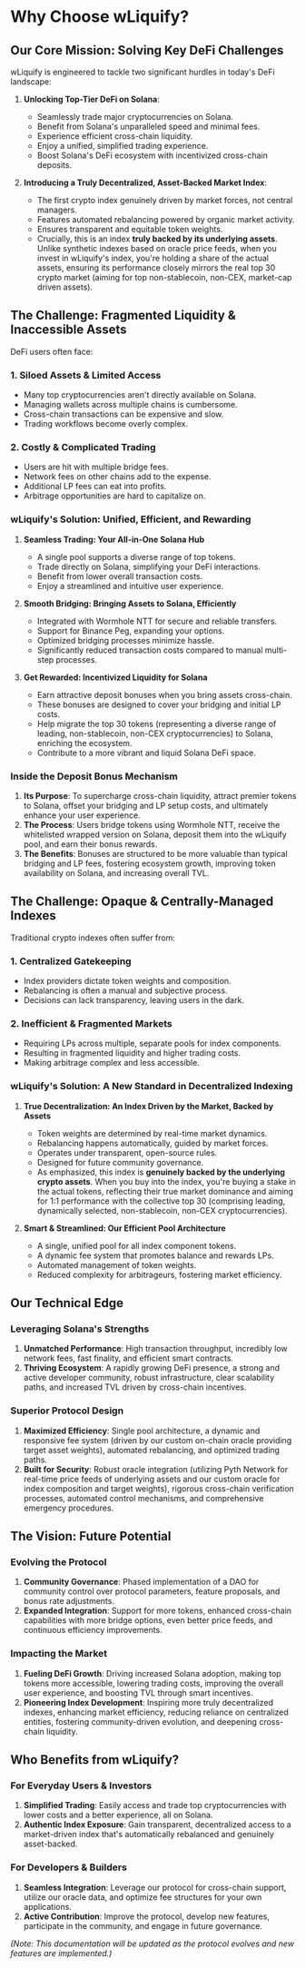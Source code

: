 # Why Choose wLiquify?

## Our Core Mission: Solving Key DeFi Challenges

wLiquify is engineered to tackle two significant hurdles in today's DeFi landscape:

1.  **Unlocking Top-Tier DeFi on Solana**:
    *   Seamlessly trade major cryptocurrencies on Solana.
    *   Benefit from Solana's unparalleled speed and minimal fees.
    *   Experience efficient cross-chain liquidity.
    *   Enjoy a unified, simplified trading experience.
    *   Boost Solana's DeFi ecosystem with incentivized cross-chain deposits.

2.  **Introducing a Truly Decentralized, Asset-Backed Market Index**:
    *   The first crypto index genuinely driven by market forces, not central managers.
    *   Features automated rebalancing powered by organic market activity.
    *   Ensures transparent and equitable token weights.
    *   Crucially, this is an index **truly backed by its underlying assets**. Unlike synthetic indexes based on oracle price feeds, when you invest in wLiquify's index, you're holding a share of the actual assets, ensuring its performance closely mirrors the real top 30 crypto market (aiming for top non-stablecoin, non-CEX, market-cap driven assets).

## The Challenge: Fragmented Liquidity & Inaccessible Assets

DeFi users often face:

### 1. Siloed Assets & Limited Access
*   Many top cryptocurrencies aren't directly available on Solana.
*   Managing wallets across multiple chains is cumbersome.
*   Cross-chain transactions can be expensive and slow.
*   Trading workflows become overly complex.

### 2. Costly & Complicated Trading
*   Users are hit with multiple bridge fees.
*   Network fees on other chains add to the expense.
*   Additional LP fees can eat into profits.
*   Arbitrage opportunities are hard to capitalize on.

### wLiquify's Solution: Unified, Efficient, and Rewarding

1.  **Seamless Trading: Your All-in-One Solana Hub**
    *   A single pool supports a diverse range of top tokens.
    *   Trade directly on Solana, simplifying your DeFi interactions.
    *   Benefit from lower overall transaction costs.
    *   Enjoy a streamlined and intuitive user experience.

2.  **Smooth Bridging: Bringing Assets to Solana, Efficiently**
    *   Integrated with Wormhole NTT for secure and reliable transfers.
    *   Support for Binance Peg, expanding your options.
    *   Optimized bridging processes minimize hassle.
    *   Significantly reduced transaction costs compared to manual multi-step processes.

3.  **Get Rewarded: Incentivized Liquidity for Solana**
    *   Earn attractive deposit bonuses when you bring assets cross-chain.
    *   These bonuses are designed to cover your bridging and initial LP costs.
    *   Help migrate the top 30 tokens (representing a diverse range of leading, non-stablecoin, non-CEX cryptocurrencies) to Solana, enriching the ecosystem.
    *   Contribute to a more vibrant and liquid Solana DeFi space.

### Inside the Deposit Bonus Mechanism

1.  **Its Purpose**: To supercharge cross-chain liquidity, attract premier tokens to Solana, offset your bridging and LP setup costs, and ultimately enhance your user experience.
2.  **The Process**: Users bridge tokens using Wormhole NTT, receive the whitelisted wrapped version on Solana, deposit them into the wLiquify pool, and earn their bonus rewards.
3.  **The Benefits**: Bonuses are structured to be more valuable than typical bridging and LP fees, fostering ecosystem growth, improving token availability on Solana, and increasing overall TVL.

## The Challenge: Opaque & Centrally-Managed Indexes

Traditional crypto indexes often suffer from:

### 1. Centralized Gatekeeping
*   Index providers dictate token weights and composition.
*   Rebalancing is often a manual and subjective process.
*   Decisions can lack transparency, leaving users in the dark.

### 2. Inefficient & Fragmented Markets
*   Requiring LPs across multiple, separate pools for index components.
*   Resulting in fragmented liquidity and higher trading costs.
*   Making arbitrage complex and less accessible.

### wLiquify's Solution: A New Standard in Decentralized Indexing

1.  **True Decentralization: An Index Driven by the Market, Backed by Assets**
    *   Token weights are determined by real-time market dynamics.
    *   Rebalancing happens automatically, guided by market forces.
    *   Operates under transparent, open-source rules.
    *   Designed for future community governance.
    *   As emphasized, this index is **genuinely backed by the underlying crypto assets**. When you buy into the index, you're buying a stake in the actual tokens, reflecting their true market dominance and aiming for 1:1 performance with the collective top 30 (comprising leading, dynamically selected, non-stablecoin, non-CEX cryptocurrencies).

2.  **Smart & Streamlined: Our Efficient Pool Architecture**
    *   A single, unified pool for all index component tokens.
    *   A dynamic fee system that promotes balance and rewards LPs.
    *   Automated management of token weights.
    *   Reduced complexity for arbitrageurs, fostering market efficiency.

## Our Technical Edge

### Leveraging Solana's Strengths
1.  **Unmatched Performance**: High transaction throughput, incredibly low network fees, fast finality, and efficient smart contracts.
2.  **Thriving Ecosystem**: A rapidly growing DeFi presence, a strong and active developer community, robust infrastructure, clear scalability paths, and increased TVL driven by cross-chain incentives.

### Superior Protocol Design
1.  **Maximized Efficiency**: Single pool architecture, a dynamic and responsive fee system (driven by our custom on-chain oracle providing target asset weights), automated rebalancing, and optimized trading paths.
2.  **Built for Security**: Robust oracle integration (utilizing Pyth Network for real-time price feeds of underlying assets and our custom oracle for index composition and target weights), rigorous cross-chain verification processes, automated control mechanisms, and comprehensive emergency procedures.

## The Vision: Future Potential

### Evolving the Protocol
1.  **Community Governance**: Phased implementation of a DAO for community control over protocol parameters, feature proposals, and bonus rate adjustments.
2.  **Expanded Integration**: Support for more tokens, enhanced cross-chain capabilities with more bridge options, even better price feeds, and continuous efficiency improvements.

### Impacting the Market
1.  **Fueling DeFi Growth**: Driving increased Solana adoption, making top tokens more accessible, lowering trading costs, improving the overall user experience, and boosting TVL through smart incentives.
2.  **Pioneering Index Development**: Inspiring more truly decentralized indexes, enhancing market efficiency, reducing reliance on centralized entities, fostering community-driven evolution, and deepening cross-chain liquidity.

## Who Benefits from wLiquify?

### For Everyday Users & Investors
1.  **Simplified Trading**: Easily access and trade top cryptocurrencies with lower costs and a better experience, all on Solana.
2.  **Authentic Index Exposure**: Gain transparent, decentralized access to a market-driven index that's automatically rebalanced and genuinely asset-backed.

### For Developers & Builders
1.  **Seamless Integration**: Leverage our protocol for cross-chain support, utilize our oracle data, and optimize fee structures for your own applications.
2.  **Active Contribution**: Improve the protocol, develop new features, participate in the community, and engage in future governance.

*(Note: This documentation will be updated as the protocol evolves and new features are implemented.)* 